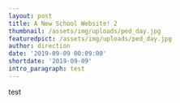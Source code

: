 ```yaml
---
layout: post
title: A New School Website! 2
thumbnail: /assets/img/uploads/ped_day.jpg
featuredpict: /assets/img/uploads/ped_day.jpg
author: direction
date: '2019-09-09 00:09:00'
shortdate: '2019-09-09'
intro_paragraph: test
---
```

test
